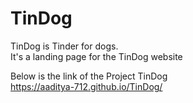 # TinDog 
TinDog is Tinder for dogs.  <br>
It's a landing page for the TinDog website

Below is the link of the Project TinDog  <br>
https://aaditya-712.github.io/TinDog/
